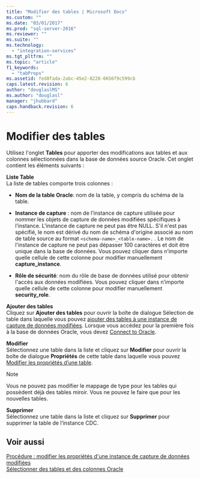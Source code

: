 ```yaml
---
title: "Modifier des tables | Microsoft Docs"
ms.custom: ""
ms.date: "03/01/2017"
ms.prod: "sql-server-2016"
ms.reviewer: ""
ms.suite: ""
ms.technology: 
  - "integration-services"
ms.tgt_pltfrm: ""
ms.topic: "article"
f1_keywords: 
  - "tabProps"
ms.assetid: fed8fada-2abc-45e2-8228-0656f9c599cb
caps.latest.revision: 6
author: "douglaslMS"
ms.author: "douglasl"
manager: "jhubbard"
caps.handback.revision: 6
---
```

# Modifier des tables
  Utilisez l'onglet **Tables** pour apporter des modifications aux tables et aux colonnes sélectionnées dans la base de données source Oracle. Cet onglet contient les éléments suivants :  
  
 **Liste Table**  
 La liste de tables comporte trois colonnes :  
  
-   **Nom de la table Oracle**: nom de la table, y compris du schéma de la table.  
  
-   **Instance de capture** : nom de l’instance de capture utilisée pour nommer les objets de capture de données modifiées spécifiques à l’instance. L'instance de capture ne peut pas être NULL. S'il n'est pas spécifié, le nom est dérivé du nom de schéma d'origine associé au nom de table source au format `<schema-name>_<table-name>.` . Le nom de l'instance de capture ne peut pas dépasser 100 caractères et doit être unique dans la base de données. Vous pouvez cliquer dans n’importe quelle cellule de cette colonne pour modifier manuellement **capture_instance**.  
  
-   **Rôle de sécurité**: nom du rôle de base de données utilisé pour obtenir l'accès aux données modifiées. Vous pouvez cliquer dans n’importe quelle cellule de cette colonne pour modifier manuellement **security_role**.  
  
 **Ajouter des tables**  
 Cliquez sur **Ajouter des tables** pour ouvrir la boîte de dialogue Sélection de table dans laquelle vous pouvez [ajouter des tables à une instance de capture de données modifiées](../../integration-services/change-data-capture/add-tables-to-a-cdc-instance.md). Lorsque vous accédez pour la première fois à la base de données Oracle, vous devez [Connect to Oracle](../../integration-services/change-data-capture/connect-to-oracle.md).  
  
 **Modifier**  
 Sélectionnez une table dans la liste et cliquez sur **Modifier** pour ouvrir la boîte de dialogue **Propriétés** de cette table dans laquelle vous pouvez [Modifier les propriétés d’une table](../../integration-services/change-data-capture/edit-the-table-properties.md).  
  
> [!NOTE]  
>  Vous ne pouvez pas modifier le mappage de type pour les tables qui possèdent déjà des tables miroir. Vous ne pouvez le faire que pour les nouvelles tables.  
  
 **Supprimer**  
 Sélectionnez une table dans la liste et cliquez sur **Supprimer** pour supprimer la table de l’instance CDC.  
  
## Voir aussi  
 [Procédure : modifier les propriétés d'une instance de capture de données modifiées](../../integration-services/change-data-capture/how-to-edit-the-cdc-instance-properties.md)   
 [Sélectionner des tables et des colonnes Oracle](../../integration-services/change-data-capture/select-oracle-tables-and-columns.md)  
  
  